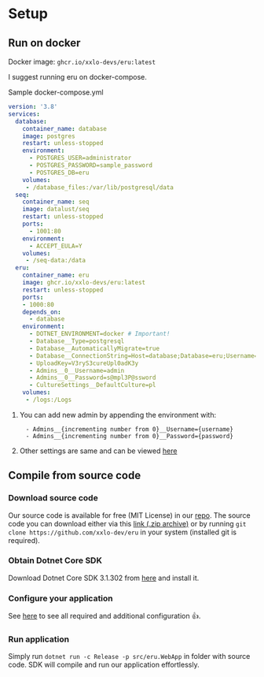 ﻿# Setup

## Run on docker

Docker image: ```ghcr.io/xxlo-devs/eru:latest```

I suggest running eru on docker-compose. 

Sample docker-compose.yml
```yaml
version: '3.8'
services:
  database:
    container_name: database
    image: postgres
    restart: unless-stopped
    environment:
      - POSTGRES_USER=administrator
      - POSTGRES_PASSWORD=sample_password
      - POSTGRES_DB=eru
    volumes:
     - /database_files:/var/lib/postgresql/data
  seq:
    container_name: seq
    image: datalust/seq
    restart: unless-stopped
    ports:
      - 1001:80
    environment:
      - ACCEPT_EULA=Y
    volumes:
     - /seq-data:/data
  eru:
    container_name: eru
    image: ghcr.io/xxlo-devs/eru:latest
    restart: unless-stopped
    ports:
    - 1000:80
    depends_on:
      - database
    environment:
      - DOTNET_ENVIRONMENT=docker # Important!
      - Database__Type=postgresql
      - Database__AutomaticallyMigrate=true
      - Database__ConnectionString=Host=database;Database=eru;Username=administrator;Password=sample_password
      - UploadKey=V3ryS3cureUpl0adK3y
      - Admins__0__Username=admin
      - Admins__0__Password=s@mpl3P@ssword
      - CultureSettings__DefaultCulture=pl
    volumes:
     - /logs:/Logs
```

1. You can add new admin by appending the environment with:
```
     - Admins__{incrementing number from 0}__Username={username}
     - Admins__{incrementing number from 0}__Password={password}
```
2. Other settings are same and can be viewed [here](/config)

## Compile from source code

### Download source code

Our source code is available for free (MIT License) in our [repo](https://github.com/xxlo-devs/eru). The source code you can download either via this [link (.zip archive)](https://github.com/xxlo-devs/eru/archive/master.zip)
or by running `git clone https://github.com/xxlo-dev/eru` in your system (installed git is required).

### Obtain Dotnet Core SDK

Download Dotnet Core SDK 3.1.302 from [here](https://dotnet.microsoft.com/download/dotnet-core/3.1) and install it.

### Configure your application

See [here](/config) to see all required and additional configuration 👍.

### Run application

Simply run `dotnet run -c Release -p src/eru.WebApp` in folder with source code. SDK will compile and run our application effortlessly.
